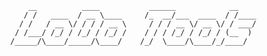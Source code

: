                 __          ____           ______            __    
               / /   ____  / __ \____     /_  __/___  ____  / /____
              / /   / __ \/ / / / __ \     / / / __ \/ __ \/ / ___/
             / /___/ /_/ / /_/ / /_/ /    / / / /_/ / /_/ / (__  ) 
            /_____/\____/_____/\____/    /_/  \____/\____/_/____/  
                                                                   
